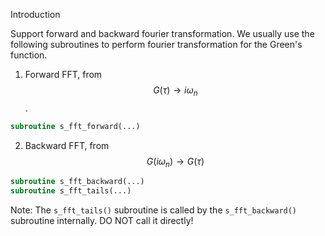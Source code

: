 Introduction

Support forward and backward fourier transformation. We usually use the following subroutines to perform fourier transformation for the Green's function.

1. Forward FFT, from $$G(\tau) \to i\omega_n$$.

```fortran
subroutine s_fft_forward(...)
```

2. Backward FFT, from $$G(i\omega_n) \to G(\tau)$$

```fortran
subroutine s_fft_backward(...)
subroutine s_fft_tails(...)
```

Note: The `s_fft_tails()` subroutine is called by the `s_fft_backward()` subroutine internally. DO NOT call it directly!

